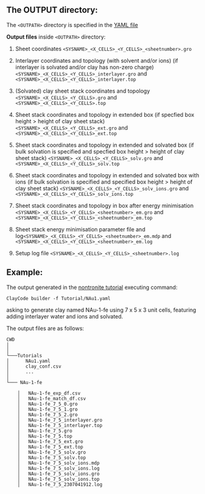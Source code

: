 
## The OUTPUT directory:

The `<OUTPATH>` directory is specified in the [YAML file](YAML.md)


**Output files** inside `<OUTPATH>` directory:

1. Sheet coordinates `<SYSNAME>_<X_CELLS>_<Y_CELLS>_<sheetnumber>.gro`

2. Interlayer coordinates and topology (with solvent and/or ions) (if interlayer is solvated and/or clay has non-zero charge) `<SYSNAME>_<X_CELLS>_<Y_CELLS>_interlayer.gro` and `<SYSNAME>_<X_CELLS>_<Y_CELLS>_interlayer.top`

3. (Solvated) clay sheet stack coordinates and topology `<SYSNAME>_<X_CELLS>_<Y_CELLS>.gro` and `<SYSNAME>_<X_CELLS>_<Y_CELLS>.top`

4. Sheet stack coordinates and topology in extended box (if specfied box height > height of clay sheet stack) `<SYSNAME>_<X_CELLS>_<Y_CELLS>_ext.gro` and `<SYSNAME>_<X_CELLS>_<Y_CELLS>_ext.top`

5. Sheet stack coordinates and topology in extended and solvated box (if bulk solvation is specified and specfied box height > height of clay sheet stack) `<SYSNAME>_<X_CELLS>_<Y_CELLS>_solv.gro` and `<SYSNAME>_<X_CELLS>_<Y_CELLS>_solv.top`

6. Sheet stack coordinates and topology in extended and solvated box with ions (if bulk solvation is specified and specified box height > height of clay sheet stack) `<SYSNAME>_<X_CELLS>_<Y_CELLS>_solv_ions.gro` and `<SYSNAME>_<X_CELLS>_<Y_CELLS>_solv_ions.top`

7. Sheet stack coordinates and topology in box after energy minimisation `<SYSNAME>_<X_CELLS>_<Y_CELLS>_<sheetnumber>_em.gro` and `<SYSNAME>_<X_CELLS>_<Y_CELLS>_<sheetnumber>_em.top`

8. Sheet stack energy minimisation parameter file and log`<SYSNAME>_<X_CELLS>_<Y_CELLS>_<sheetnumber>_em.mdp` and `<SYSNAME>_<X_CELLS>_<Y_CELLS>_<sheetnumber>_em.log`

9. Setup log file `<SYSNAME>_<X_CELLS>_<Y_CELLS>_<sheetnumber>.log`


## Example:

The output generated in the [nontronite tutorial](nont.md) executing command:
```shell
ClayCode builder -f Tutorial/NAu1.yaml
```
asking to generate clay named NAu-1-fe using 7 x 5 x 3 unit cells, featuring adding interlayer water and ions and solvated.

The output files are as follows:
```
CWD
│   
│ 
└───Tutorials
│      NAu1.yaml
│      clay_conf.csv
│      ...
│   
└─── NAu-1-fe

	│   NAu-1-fe_exp_df.csv
	│   NAu-1-fe_match_df.csv
	│   NAu-1-fe_7_5_0.gro
	│   NAu-1-fe_7_5_1.gro
	│   NAu-1-fe_7_5_2.gro
	│   NAu-1-fe_7_5_interlayer.gro
	│   NAu-1-fe_7_5_interlayer.top
	│   NAu-1-fe_7_5.gro
	│   NAu-1-fe_7_5.top
	│   NAu-1-fe_7_5_ext.gro
	│   NAu-1-fe_7_5_ext.top
	│   NAu-1-fe_7_5_solv.gro
	│   NAu-1-fe_7_5_solv.top
	│   NAu-1-fe_7_5_solv_ions.mdp
	│   NAu-1-fe_7_5_solv_ions.log
	│   NAu-1-fe_7_5_solv_ions.gro
	│   NAu-1-fe_7_5_solv_ions.top
	│   NAu-1-fe_7_5_2307041912.log
```






